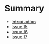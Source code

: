 # Summary

* [Introduction](README.md)
* [Issue 15](issue15/post.md)
* [Issue 16](issue16/post.md)
* [Issue 17](issue17/post.md)
